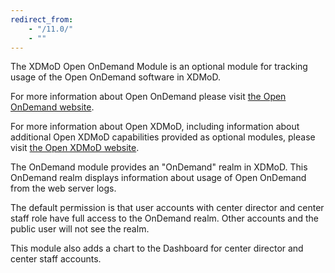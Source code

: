 ```yaml
---
redirect_from:
    - "/11.0/"
    - ""
---
```

The XDMoD Open OnDemand Module is an optional module for
tracking usage of the Open OnDemand software in XDMoD.

For more information about Open OnDemand please visit
[the Open OnDemand website](https://openondemand.org/).

For more information about Open XDMoD, including information about additional
Open XDMoD capabilities provided as optional modules, please visit
[the Open XDMoD website](https://open.xdmod.org).

The OnDemand module provides an "OnDemand" realm in XDMoD.
This OnDemand realm displays information about usage of Open OnDemand
from the web server logs.

The default permission is that user accounts with center director and center
staff role have full access to the OnDemand realm. Other accounts and the
public user will not see the realm.

This module also adds a chart to the Dashboard for center director and center
staff accounts.
